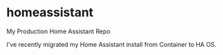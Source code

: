 # homeassistant
My Production Home Assistant Repo

I've recently migrated my Home Assistant install from Container to HA OS.

